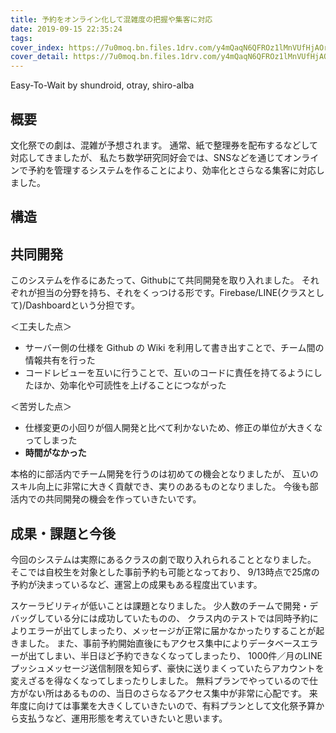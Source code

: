 ```yaml
---
title: 予約をオンライン化して混雑度の把握や集客に対応
date: 2019-09-15 22:35:24
tags:
cover_index: https://7u0moq.bn.files.1drv.com/y4mQaqN6QFROz1lMnVUfHjAOr_YoySJ6dyTgFk8Fulb-QI_keHruv4Z_3xSnQZ2aF3JQM_RBV98CEp_c7BLSiMlJ73IRInR61Gg0nEbPdPjjVaqbQAAmoauD2qeQnyF1N9tk1sN-apQtyAt8saxDAKK102wd6cJet94kgBGccs4i_E6S2PZ6-dwRs7Lffwu-btxB5syNNok4UBxCWBQOPndQA?width=1300&height=500&cropmode=none
cover_detail: https://7u0moq.bn.files.1drv.com/y4mQaqN6QFROz1lMnVUfHjAOr_YoySJ6dyTgFk8Fulb-QI_keHruv4Z_3xSnQZ2aF3JQM_RBV98CEp_c7BLSiMlJ73IRInR61Gg0nEbPdPjjVaqbQAAmoauD2qeQnyF1N9tk1sN-apQtyAt8saxDAKK102wd6cJet94kgBGccs4i_E6S2PZ6-dwRs7Lffwu-btxB5syNNok4UBxCWBQOPndQA?width=1300&height=500&cropmode=none
---
```


Easy-To-Wait by shundroid, otray, shiro-alba

## 概要

文化祭での劇は、混雑が予想されます。
通常、紙で整理券を配布するなどして対応してきましたが、
私たち数学研究同好会では、SNSなどを通じてオンラインで予約を管理するシステムを作ることにより、効率化とさらなる集客に対応しました。

## 構造

## 共同開発

このシステムを作るにあたって、Githubにて共同開発を取り入れました。
それぞれが担当の分野を持ち、それをくっつける形です。Firebase/LINE(クラスとして)/Dashboardという分担です。

＜工夫した点＞

- サーバー側の仕様を Github の Wiki を利用して書き出すことで、チーム間の情報共有を行った
- コードレビューを互いに行うことで、互いのコードに責任を持てるようにしたほか、効率化や可読性を上げることにつながった

＜苦労した点＞

- 仕様変更の小回りが個人開発と比べて利かないため、修正の単位が大きくなってしまった
- **時間がなかった**

本格的に部活内でチーム開発を行うのは初めての機会となりましたが、
互いのスキル向上に非常に大きく貢献でき、実りのあるものとなりました。
今後も部活内での共同開発の機会を作っていきたいです。


## 成果・課題と今後

今回のシステムは実際にあるクラスの劇で取り入れられることとなりました。
そこでは自校生を対象とした事前予約も可能となっており、
9/13時点で25席の予約が決まっているなど、運営上の成果もある程度出ています。

スケーラビリティが低いことは課題となりました。
少人数のチームで開発・デバッグしている分には成功していたものの、
クラス内のテストでは同時予約によりエラーが出てしまったり、メッセージが正常に届かなかったりすることが起きました。
また、事前予約開始直後にもアクセス集中によりデータベースエラーが出てしまい、半日ほど予約できなくなってしまったり、
1000件／月のLINEプッシュメッセージ送信制限を知らず、豪快に送りまくっていたらアカウントを変えざるを得なくなってしまったりしました。
無料プランでやっているので仕方がない所はあるものの、当日のさらなるアクセス集中が非常に心配です。
来年度に向けては事業を大きくしていきたいので、有料プランとして文化祭予算から支払うなど、運用形態を考えていきたいと思います。
